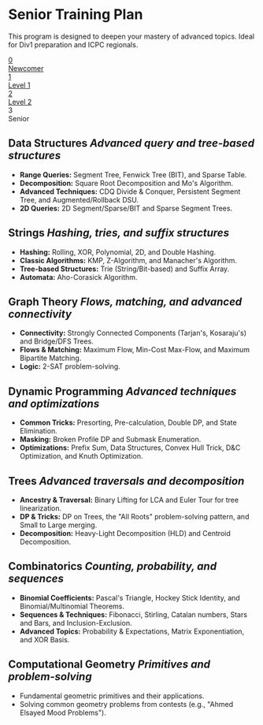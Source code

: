 <div class="hero-section">
  <h1>Senior Training Plan</h1>
  <p class="md-typeset hero-subtitle">
    This program is designed to deepen your mastery of advanced topics. Ideal for Div1 preparation and ICPC regionals.
  </p>
</div>

<div class="training-path">
  <a href="../Newcommer_training" class="path-step">
    <div class="path-step-icon">0</div>
    <div class="path-step-title">Newcomer</div>
  </a>
  <div class="path-connector"></div>
  <a href="../Level1_training" class="path-step">
    <div class="path-step-icon">1</div>
    <div class="path-step-title">Level 1</div>
  </a>
  <div class="path-connector"></div>
  <a href="../Level2_training" class="path-step">
    <div class="path-step-icon">2</div>
    <div class="path-step-title">Level 2</div>
  </a>
  <div class="path-connector"></div>
  <div class="path-step active">
    <div class="path-step-icon">3</div>
    <div class="path-step-title">Senior</div>
  </div>
</div>

<div class="level-section">
  <h2>Data Structures <em>Advanced query and tree-based structures</em></h2>
  <ul class="topic-list">
    <li><strong>Range Queries:</strong> Segment Tree, Fenwick Tree (BIT), and Sparse Table.</li>
    <li><strong>Decomposition:</strong> Square Root Decomposition and Mo's Algorithm.</li>
    <li><strong>Advanced Techniques:</strong> CDQ Divide & Conquer, Persistent Segment Tree, and Augmented/Rollback DSU.</li>
    <li><strong>2D Queries:</strong> 2D Segment/Sparse/BIT and Sparse Segment Trees.</li>
  </ul>
</div>

<div class="level-section">
  <h2>Strings <em>Hashing, tries, and suffix structures</em></h2>
  <ul class="topic-list">
    <li><strong>Hashing:</strong> Rolling, XOR, Polynomial, 2D, and Double Hashing.</li>
    <li><strong>Classic Algorithms:</strong> KMP, Z-Algorithm, and Manacher's Algorithm.</li>
    <li><strong>Tree-based Structures:</strong> Trie (String/Bit-based) and Suffix Array.</li>
    <li><strong>Automata:</strong> Aho-Corasick Algorithm.</li>
  </ul>
</div>

<div class="level-section">
  <h2>Graph Theory <em>Flows, matching, and advanced connectivity</em></h2>
  <ul class="topic-list">
    <li><strong>Connectivity:</strong> Strongly Connected Components (Tarjan's, Kosaraju's) and Bridge/DFS Trees.</li>
    <li><strong>Flows & Matching:</strong> Maximum Flow, Min-Cost Max-Flow, and Maximum Bipartite Matching.</li>
    <li><strong>Logic:</strong> 2-SAT problem-solving.</li>
  </ul>
</div>

<div class="level-section">
  <h2>Dynamic Programming <em>Advanced techniques and optimizations</em></h2>
  <ul class="topic-list">
    <li><strong>Common Tricks:</strong> Presorting, Pre-calculation, Double DP, and State Elimination.</li>
    <li><strong>Masking:</strong> Broken Profile DP and Submask Enumeration.</li>
    <li><strong>Optimizations:</strong> Prefix Sum, Data Structures, Convex Hull Trick, D&C Optimization, and Knuth Optimization.</li>
  </ul>
</div>

<div class="level-section">
  <h2>Trees <em>Advanced traversals and decomposition</em></h2>
  <ul class="topic-list">
    <li><strong>Ancestry & Traversal:</strong> Binary Lifting for LCA and Euler Tour for tree linearization.</li>
    <li><strong>DP & Tricks:</strong> DP on Trees, the "All Roots" problem-solving pattern, and Small to Large merging.</li>
    <li><strong>Decomposition:</strong> Heavy-Light Decomposition (HLD) and Centroid Decomposition.</li>
  </ul>
</div>

<div class="level-section">
  <h2>Combinatorics <em>Counting, probability, and sequences</em></h2>
  <ul class="topic-list">
    <li><strong>Binomial Coefficients:</strong> Pascal's Triangle, Hockey Stick Identity, and Binomial/Multinomial Theorems.</li>
    <li><strong>Sequences & Techniques:</strong> Fibonacci, Stirling, Catalan numbers, Stars and Bars, and Inclusion-Exclusion.</li>
    <li><strong>Advanced Topics:</strong> Probability & Expectations, Matrix Exponentiation, and XOR Basis.</li>
  </ul>
</div>

<div class="level-section">
  <h2>Computational Geometry <em>Primitives and problem-solving</em></h2>
  <ul class="topic-list">
    <li>Fundamental geometric primitives and their applications.</li>
    <li>Solving common geometry problems from contests (e.g., "Ahmed Elsayed Mood Problems").</li>
  </ul>
</div>
